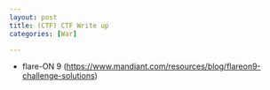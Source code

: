 ```yaml
---
layout: post
title: (CTF) CTF Write up
categories: [War]

---
```


* flare-ON 9 (<https://www.mandiant.com/resources/blog/flareon9-challenge-solutions>)